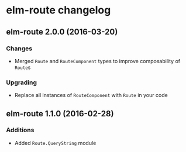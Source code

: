 # elm-route changelog

## elm-route 2.0.0 (2016-03-20)

### Changes

* Merged `Route` and `RouteComponent` types to improve composability of `Route`s

### Upgrading

* Replace all instances of `RouteComponent` with `Route` in your code

## elm-route 1.1.0 (2016-02-28)

### Additions

* Added `Route.QueryString` module

